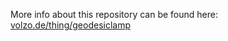 More info about this repository can be found here: [volzo.de/thing/geodesiclamp](https://volzo.de/thing/geodesiclamp)